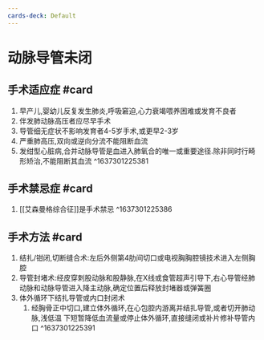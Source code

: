 ```yaml
---
cards-deck: Default
---
```


# 动脉导管未闭
## 手术适应症 #card 
1. 早产儿,婴幼儿反复发生肺炎,呼吸窘迫,心力衰竭喂养困难或发育不良者
2. 伴发肺动脉高压者应尽早手术
3. 导管细无症状不影响发育者4-5岁手术,或更早2-3岁
4. 严重肺高压,双向或逆向分流不能阻断血流
5. 发绀型心脏病,合并动脉导管是血进入肺氧合的唯一或重要途径.除非同时行畸形矫治,不能阻断其血流
^1637301225381

## 手术禁忌症 #card 
1. [[艾森曼格综合征]]是手术禁忌
^1637301225386

## 手术方法 #card 
1. 结扎/钳闭,切断缝合术:左后外侧第4肋间切口或电视胸胸腔镜技术进入左侧胸腔
2. 导管封堵术:经皮穿刺股动脉和股静脉,在X线或食管超声引导下,右心导管经肺动脉和动脉导管进入降主动脉,确定位置后释放封堵器或弹簧圈
3. 体外循环下结扎导管或内口封闭术
	1. 经胸骨正中切口,建立体外循环,在心包腔内游离并结扎导管,或者切开肺动脉,浅低温 下短暂降低血流量或停止体外循环,直接缝闭或补片修补导管内口
^1637301225391
